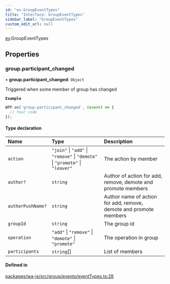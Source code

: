 ```yaml
---
id: "ev.GroupEventTypes"
title: "Interface: GroupEventTypes"
sidebar_label: "GroupEventTypes"
custom_edit_url: null
---
```


[ev](../namespaces/ev.md).GroupEventTypes

## Properties

### group.participant\_changed

• **group.participant\_changed**: `Object`

Triggered when some member of group has changed

**`Example`**

```javascript
WPP.on('group.participant_changed', (event) => {
  // Your code
});
```

#### Type declaration

| Name | Type | Description |
| :------ | :------ | :------ |
| `action` | ``"join"`` \| ``"add"`` \| ``"remove"`` \| ``"demote"`` \| ``"promote"`` \| ``"leaver"`` | The action by member |
| `author?` | `string` | Author of action for add, remove, demote and promote members |
| `authorPushName?` | `string` | Author name of action for add, remove, demote and promote members |
| `groupId` | `string` | The group id |
| `operation` | ``"add"`` \| ``"remove"`` \| ``"demote"`` \| ``"promote"`` | The operation in group |
| `participants` | `string`[] | List of members |

#### Defined in

[packages/wa-js/src/group/events/eventTypes.ts:28](https://github.com/wppconnect-team/wa-js/blob/main/src/group/events/eventTypes.ts#L28)
